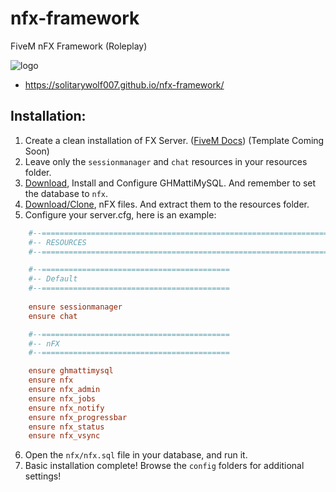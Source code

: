 # nfx-framework
FiveM nFX Framework (Roleplay)

![logo](https://user-images.githubusercontent.com/67601962/109988166-08fc3200-7ce6-11eb-9a01-1f5532706af9.png)
* https://solitarywolf007.github.io/nfx-framework/

## Installation:
  1) Create a clean installation of FX Server. ([FiveM Docs](https://docs.fivem.net/docs/server-manual/setting-up-a-server/)) (Template Coming Soon)
  2) Leave only the `sessionmanager` and `chat` resources in your resources folder.
  3) [Download](https://github.com/GHMatti/ghmattimysql/releases/tag/1.3.2), Install and Configure GHMattiMySQL. And remember to set the database to `nfx`.
  4) [Download/Clone](https://github.com/SolitaryWolf007/nfx-framework), nFX files. And extract them to the resources folder.
  5) Configure your server.cfg, here is an example:
  ```cfg
      #--====================================================================================
      #-- RESOURCES
      #--====================================================================================

      #--==========================================
      #-- Default
      #--==========================================
      
      ensure sessionmanager
      ensure chat

      #--==========================================
      #-- nFX
      #--==========================================

      ensure ghmattimysql
      ensure nfx
      ensure nfx_admin
      ensure nfx_jobs
      ensure nfx_notify
      ensure nfx_progressbar
      ensure nfx_status
      ensure nfx_vsync
  ```
  6) Open the `nfx/nfx.sql` file in your database, and run it.
  7) Basic installation complete! Browse the `config` folders for additional settings!
